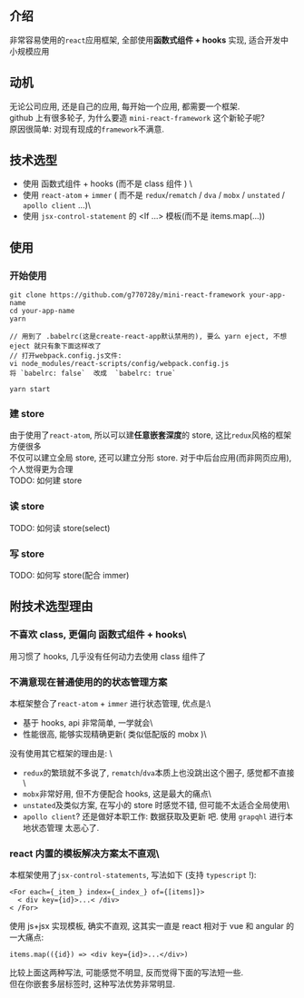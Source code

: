 ## 介绍

非常容易使用的`react`应用框架, 全部使用**函数式组件 + hooks** 实现, 适合开发中小规模应用

## 动机

无论公司应用, 还是自己的应用, 每开始一个应用, 都需要一个框架. \
github 上有很多轮子, 为什么要造 `mini-react-framework` 这个新轮子呢?\
原因很简单: 对现有现成的`framework`不满意.

## 技术选型

- 使用 函数式组件 + hooks (而不是 class 组件 ) \
- 使用 `react-atom` + `immer` ( 而不是 `redux`/`rematch` / `dva` / `mobx` / `unstated` / `apollo client` ...)\
- 使用 `jsx-control-statement` 的 <If ...> 模板(而不是 items.map(...))

## 使用

### 开始使用

    git clone https://github.com/g770728y/mini-react-framework your-app-name
    cd your-app-name
    yarn

    // 用到了 .babelrc(这是create-react-app默认禁用的), 要么 yarn eject, 不想 eject 就只有象下面这样改了
    // 打开webpack.config.js文件:
    vi node_modules/react-scripts/config/webpack.config.js
    将 `babelrc: false`  改成  `babelrc: true`

    yarn start

### 建 store

由于使用了`react-atom`, 所以可以建**任意嵌套深度**的 store, 这比`redux`风格的框架方便很多\
不仅可以建立全局 store, 还可以建立分形 store. 对于中后台应用(而非网页应用), 个人觉得更为合理\
TODO: 如何建 store

### 读 store

TODO: 如何读 store(select)

### 写 store

TODO: 如何写 store(配合 immer)

## 附技术选型理由

### 不喜欢 class, 更偏向 函数式组件 + hooks\

用习惯了 hooks, 几乎没有任何动力去使用 class 组件了

### 不满意现在普通使用的的**状态管理方案**

本框架整合了`react-atom` + `immer` 进行状态管理, 优点是:\

- 基于 hooks, api 非常简单, 一学就会\
- 性能很高, 能够实现精确更新( 类似低配版的 mobx )\

没有使用其它框架的理由是: \

- `redux`的繁琐就不多说了, `rematch`/`dva`本质上也没跳出这个圈子, 感觉都不直接\
- `mobx`非常好用, 但不方便配合 hooks, 这是最大的痛点\
- `unstated`及类似方案, 在写小的 store 时感觉不错, 但可能不太适合全局使用\
- `apollo client`? 还是做好本职工作: 数据获取及更新 吧. 使用 `grapqhl` 进行本地状态管理 太恶心了.

### react 内置的模板解决方案太不直观\

本框架使用了`jsx-control-statements`, 写法如下 (支持 `typescript` !):

    <For each={_item_} index={_index_} of={[items]}>
      < div key={id}>...< /div>
    < /For>

使用 js+jsx 实现模板, 确实不直观, 这其实一直是 react 相对于 vue 和 angular 的一大痛点:

`items.map(({id}) => <div key={id}>...</div>)`

比较上面这两种写法, 可能感觉不明显, 反而觉得下面的写法短一些.\
但在你嵌套多层标签时, 这种写法优势非常明显.
